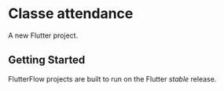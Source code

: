 # Classe attendance

A new Flutter project.

## Getting Started

FlutterFlow projects are built to run on the Flutter _stable_ release.
